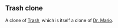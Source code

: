 ## Trash clone

A clone of [Trash](https://www.lemonamiga.com/games/details.php?id=2820), which is itself a clone of [Dr. Mario](https://en.wikipedia.org/wiki/Dr._Mario).

